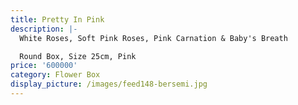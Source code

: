 ```yaml
---
title: Pretty In Pink
description: |-
  White Roses, Soft Pink Roses, Pink Carnation & Baby's Breath

  Round Box, Size 25cm, Pink
price: '600000'
category: Flower Box
display_picture: /images/feed148-bersemi.jpg
---
```


